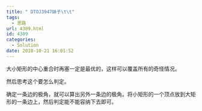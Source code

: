 ```yaml
---
title: " DTOJ3947妹子\t\t"
tags:
  - 思路
url: 4309.html
id: 4309
categories:
  - Solution
date: 2018-10-21 16:01:52
---
```


大小矩形的中心重合时再塞一定是最优的，这样可以覆盖所有的奇怪情况。

然后思考这个要怎么判定。

确定一条边的极角，就可以算出另外一条边的极角。将小矩形的一个顶点放到大矩形的一条边上，然后判定能不能容纳下去即可。